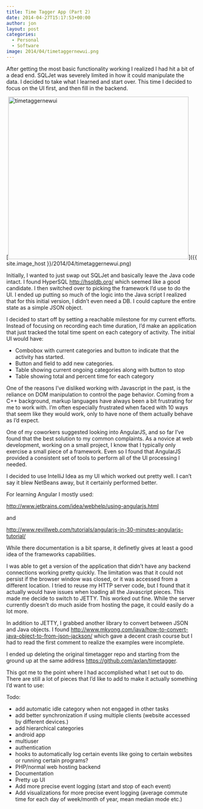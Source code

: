 ```yaml
---
title: Time Tagger App (Part 2)
date: 2014-04-27T15:17:53+00:00
author: jon
layout: post
categories:
  - Personal
  - Software
image: 2014/04/timetaggernewui.png
---
```

After getting the most basic functionality working I realized I had hit a bit of a dead end. SQLJet was severely limited in how it could manipulate the data. I decided to take what I learned and start over. This time I decided to focus on the UI first, and then fill in the backend.

[<img class="aligncenter wp-image-423 size-full" src="{{ site.image_host }}/2014/04/timetaggernewui.png" alt="timetaggernewui" width="476" height="428" />]({{ site.image_host }}/2014/04/timetaggernewui.png)

<!--more-->

Initially, I wanted to just swap out SQLJet and basically leave the Java code intact. I found HyperSQL <http://hsqldb.org/> which seemed like a good candidate. I then switched over to picking the framework I&#8217;d use to do the UI. I ended up putting so much of the logic into the Java script I realized that for this initial version, I didn&#8217;t even need a DB. I could capture the entire state as a simple JSON object.

I decided to start off by setting a reachable milestone for my current efforts. Instead of focusing on recording each time duration, I&#8217;d make an application that just tracked the total time spent on each category of activity. The initial UI would have:

  * Combobox with current categories and button to indicate that the activity has started.
  * Button and field to add new categories.
  * Table showing current ongoing categories along with button to stop
  * Table showing total and percent time for each category

One of the reasons I&#8217;ve disliked working with Javascript in the past, is the reliance on DOM manipulation to control the page behavior. Coming from a C++ background, markup languages have always been a bit frustrating for me to work with. I&#8217;m often especially frustrated when faced with 10 ways that seem like they would work, only to have none of them actually behave as I&#8217;d expect.

One of my coworkers suggested looking into AngularJS, and so far I&#8217;ve found that the best solution to my common complaints. As a novice at web development, working on a small project, I know that I typically only exercise a small piece of a framework. Even so I found that AngularJS provided a consistent set of tools to perform all of the UI processing I needed.

I decided to use IntelliJ Idea as my UI which worked out pretty well. I can&#8217;t say it blew NetBeans away, but it certainly performed better.

For learning Angular I mostly used:

<http://www.jetbrains.com/idea/webhelp/using-angularjs.html>

and

<http://www.revillweb.com/tutorials/angularjs-in-30-minutes-angularjs-tutorial/>

While there documentation is a bit sparse, it definetly gives at least a good idea of the frameworks capabilities.

I was able to get a version of the application that didn&#8217;t have any backend connections working pretty quickly. The limitation was that it could not persist if the browser window was closed, or it was accessed from a different location. I tried to reuse my HTTP server code, but I found that it actually would have issues when loading all the Javascript pieces. This made me decide to switch to JETTY. This worked out fine. While the server currently doesn&#8217;t do much aside from hosting the page, it could easily do a lot more.

In addition to JETTY, I grabbed another library to convert between JSON and Java objects. I found <http://www.mkyong.com/java/how-to-convert-java-object-to-from-json-jackson/> which gave a decent crash course but I had to read the first comment to realize the examples were incomplete.

I ended up deleting the original timetagger repo and starting from the ground up at the same address <https://github.com/axlan/timetagger>.

This got me to the point where I had accomplished what I set out to do. There are still a lot of pieces that I&#8217;d like to add to make it actually something I&#8217;d want to use:

Todo:

  * add automatic idle category when not engaged in other tasks
  * add better synchronization if using multiple clients (website accessed by different devices.)
  * add hierarchical categories
  * android app
  * multiuser
  * authentication
  * hooks to automatically log certain events like going to certain websites or running certain programs?
  * PHP/normal web hosting backend
  * Documentation
  * Pretty up UI
  * Add more precise event logging (start and stop of each event)
  * Add visualizations for more precise event logging (average commute time for each day of week/month of year, mean median mode etc.)

&nbsp;